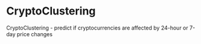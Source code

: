 # CryptoClustering
CryptoClustering - predict if cryptocurrencies are affected by 24-hour or 7-day price changes
